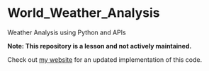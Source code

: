 # World_Weather_Analysis
Weather Analysis using Python and APIs

**Note: This repository is a lesson and not actively maintained.**

Check out [my website](https://www.larsenj.com/weather/) for an updated implementation of this code.
